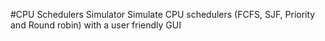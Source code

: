#CPU Schedulers Simulator
Simulate CPU schedulers (FCFS, SJF, Priority and Round robin) with a user friendly GUI
